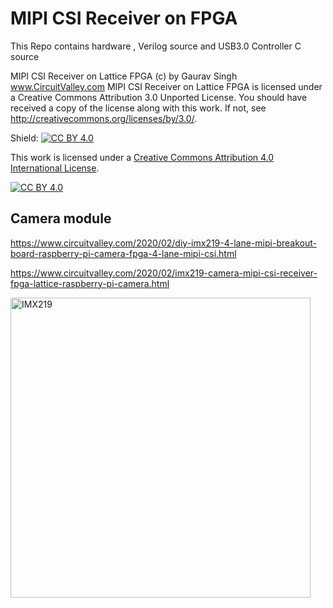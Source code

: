 # MIPI CSI Receiver on FPGA

This Repo contains hardware , Verilog source and USB3.0 Controller C source 

MIPI CSI Receiver on Lattice FPGA (c) by Gaurav Singh www.CircuitValley.com
MIPI CSI Receiver on Lattice FPGA is licensed under a
Creative Commons Attribution 3.0 Unported License.
You should have received a copy of the license along with this
work.  If not, see <http://creativecommons.org/licenses/by/3.0/>.

Shield: [![CC BY 4.0][cc-by-shield]][cc-by]

This work is licensed under a [Creative Commons Attribution 4.0 International
License][cc-by].

[![CC BY 4.0][cc-by-image]][cc-by]

[cc-by]: http://creativecommons.org/licenses/by/4.0/
[cc-by-image]: https://i.creativecommons.org/l/by/4.0/88x31.png
[cc-by-shield]: https://img.shields.io/badge/License-CC%20BY%204.0-lightgrey.svg

## Camera module 

https://www.circuitvalley.com/2020/02/diy-imx219-4-lane-mipi-breakout-board-raspberry-pi-camera-fpga-4-lane-mipi-csi.html

https://www.circuitvalley.com/2020/02/imx219-camera-mipi-csi-receiver-fpga-lattice-raspberry-pi-camera.html


<a href="https://www.youtube.com/watch?v=GFmE3KYa5zs">
<img src="https://raw.githubusercontent.com/circuitvalley/mipi_csi_receiver_FPGA/master/Hardware/IMX219/diy_imx219_board_4_lane_mipi_csi_raspberrypi_camera_fpga_mipi_csi%20(3)%20(1).JPG " alt="IMX219" width="480" height="480">
</a>




